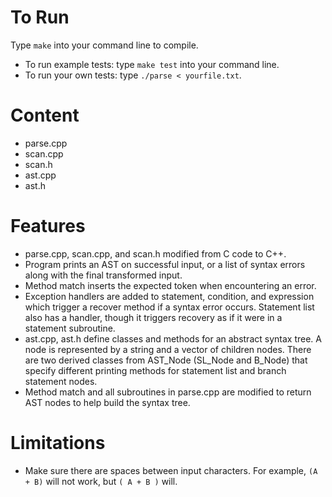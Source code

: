 # To Run
Type `make` into your command line to compile.
- To run example tests: type `make test` into your command line.
- To run your own tests: type `./parse < yourfile.txt`.

# Content
- parse.cpp
- scan.cpp
- scan.h
- ast.cpp
- ast.h 

# Features
- parse.cpp, scan.cpp, and scan.h modified from C code to C++.
- Program prints an AST on successful input, or a list of syntax errors along 
with the final transformed input.
- Method match inserts the expected token when encountering an error.
- Exception handlers are added to statement, condition, and expression which 
trigger a recover method if a syntax error occurs. Statement list also has a 
handler, though it triggers recovery as if it were in a statement subroutine.
- ast.cpp, ast.h define classes and methods for an abstract syntax tree. A node 
is represented by a string and a vector of children nodes. There are two 
derived classes from AST_Node (SL_Node and B_Node) that specify different 
printing methods for statement list and branch statement nodes.
- Method match and all subroutines in parse.cpp are modified to return AST
nodes to help build the syntax tree. 

# Limitations
- Make sure there are spaces between input characters. For example, `(A + B)` will
not work, but `( A + B )` will.
